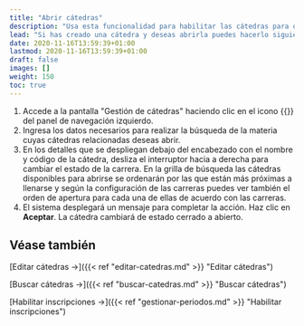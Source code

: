 ```yaml
---
title: "Abrir cátedras"
description: "Usa esta funcionalidad para habilitar las cátedras para que los estudiantes se puedan inscribir."
lead: "Si has creado una cátedra y deseas abrirla puedes hacerlo siguiendo estas instrucciones. Esta forma de apertura es individual registro por registro pero si quieres puedes utilizar una funcionalidad de apertura masiva de cátedras desde la pantalla de 'Habilitación de inscripciones' solo para cátedras cuyo orden de apertura = 1."
date: 2020-11-16T13:59:39+01:00
lastmod: 2020-11-16T13:59:39+01:00
draft: false
images: []
weight: 150
toc: true
---
```


1. Accede a la pantalla "Gestión de cátedras" haciendo clic en el icono {{<inline-icon image="menu.png" alt="hamburger menu icon">}} del panel de navegación izquierdo. 
1. Ingresa los datos necesarios para realizar la búsqueda de la materia cuyas cátedras relacionadas deseas abrir.
1. En los detalles que se despliegan debajo del encabezado con el nombre y código de la cátedra, desliza el interruptor hacia a derecha para cambiar el estado de la carrera. En la grilla de búsqueda las cátedras disponibles para abrirse se ordenarán por las que están más próximas a llenarse y según la configuración de las carreras puedes ver también el orden de apertura para cada una de ellas de acuerdo con las carreras.
1. El sistema desplegará un mensaje para completar la acción. Haz clic en **Aceptar**. La cátedra cambiará de estado cerrado a abierto.

## Véase también

[Editar cátedras →]({{< ref "editar-catedras.md" >}} "Editar cátedras")
<br/>

[Buscar cátedras →]({{< ref "buscar-catedras.md" >}} "Buscar cátedras")
<br>

[Habilitar inscripciones →]({{< ref "gestionar-periodos.md" >}} "Habilitar inscripciones")

